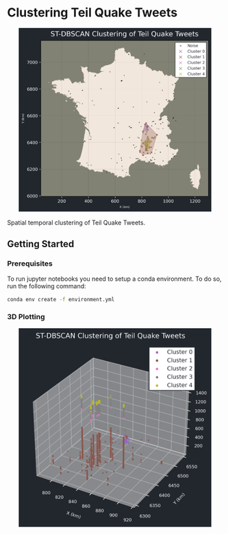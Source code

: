# Clustering Teil Quake Tweets

<p align='center'>
    <img src="./notebooks/images/dbscan.png" alt="2D Plot" width="450"/>
</p>

Spatial temporal clustering of Teil Quake Tweets.

## Getting Started

### Prerequisites

To run jupyter notebooks you need to setup a conda environment. To do so, run the following command:

```bash
conda env create -f environment.yml
```

### 3D Plotting

<p align='center'>
    <img src="./notebooks/images/dbscan_3d.png" alt="3D Plot" width="450"/>
</p>